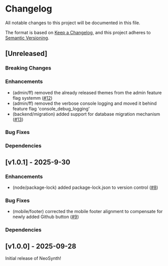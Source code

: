 # Changelog

All notable changes to this project will be documented in this file.

The format is based on [Keep a Changelog](https://keepachangelog.com/en/1.1.0/), and this project adheres to [Semantic Versioning](https://semver.org/spec/v2.0.0.html).

## [Unreleased]

### Breaking Changes

### Enhancements
- (admin/ff) removed the already released themes from the admin feature flag systemm  ([#12](https://github.com/isolinear-labs/Neosynth/pull/12))
- (admin/ff) removed the verbose console logging and moved it behind feature flag 'console_debug_logging'
- (backend/migration) added support for database migration mechanism  ([#13](https://github.com/isolinear-labs/Neosynth/pull/13))

### Bug Fixes

### Dependencies


## [v1.0.1] - 2025-9-30


### Enhancements

- (node/package-lock) added package-lock.json to version control  ([#8](https://github.com/isolinear-labs/Neosynth/pull/8))

### Bug Fixes

- (mobile/footer) corrected the mobile footer alignment to compensate for newly added Github button  ([#9](https://github.com/isolinear-labs/Neosynth/pull/9))

### Dependencies

## [v1.0.0] - 2025-09-28

Initial release of NeoSynth!
